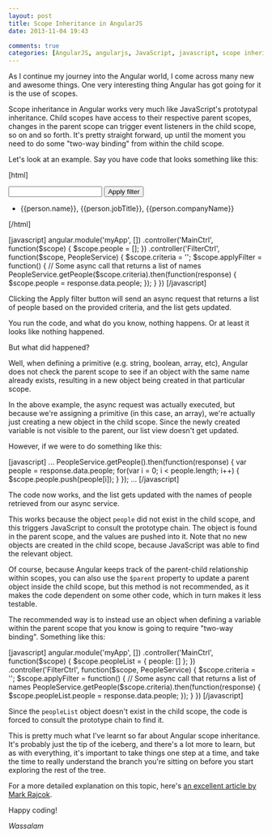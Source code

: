 ```yaml
---
layout: post
title: Scope Inheritance in AngularJS
date: 2013-11-04 19:43

comments: true
categories: [AngularJS, angularjs, JavaScript, javascript, scope inheritance, Uncategorized, Web Development]
---
```

As I continue my journey into the Angular world, I come across many new and awesome things. One very interesting thing Angular has got going for it is the use of scopes.

Scope inheritance in Angular works very much like JavaScript's prototypal inheritance. Child scopes have access to their respective parent scopes, changes in the parent scope can trigger event listeners in the child scope, so on and so forth. It's pretty straight forward, up until the moment you need to do some "two-way binding" from within the child scope.

Let's look at an example. Say you have code that looks something like this:

[html]
<section ng-controller="MainCtrl">
    <div ng-controller="FilterCtrl">
        <input type="text" ng-model="criteria" />
        <button ng-click="applyFilter()">Apply filter</button>
    </div>
    <ul>
        <li ng-repeat="person in people">
            {{person.name}}, {{person.jobTitle}}, {{person.companyName}}
        </li>
    </ul>
</section>
[/html]

[javascript]
angular.module('myApp', [])
    .controller('MainCtrl', function($scope) {
        $scope.people = [];
    })
    .controller('FilterCtrl', function($scope, PeopleService) {
        $scope.criteria = '';
        $scope.applyFilter = function() {
            // Some async call that returns a list of names
            PeopleService.getPeople($scope.criteria).then(function(response) {
                $scope.people = response.data.people;
            });
        }
    })
[/javascript]

Clicking the Apply filter button will send an async request that returns a list of people based on the provided criteria, and the list gets updated.

You run the code, and what do you know, nothing happens. Or at least it looks like nothing happened.

But what did happened?

Well, when defining a primitive (e.g. string, boolean, array, etc), Angular does not check the parent scope to see if an object with the same name already exists, resulting in a new object being created in that particular scope.

In the above example, the async request was actually executed, but because we're assigning a primitive (in this case, an array), we're actually just creating a new object in the child scope. Since the newly created variable is not visible to the parent, our list view doesn't get updated.

However, if we were to do something like this:

[javascript]
...
        PeopleService.getPeople().then(function(response) {
            var people = response.data.people;
            for(var i = 0; i < people.length; i++) {
                $scope.people.push(people[i]);
            }
        });
...
[/javascript]

The code now works, and the list gets updated with the names of people retrieved from our async service.

This works because the object <code>people</code> did not exist in the child scope, and this triggers JavaScript to consult the prototype chain. The object is found in the parent scope, and the values are pushed into it. Note that no new objects are created in the child scope, because JavaScript was able to find the relevant object.

Of course, because Angular keeps track of the parent-child relationship within scopes, you can also use the <code>$parent</code> property to update a parent object inside the child scope, but this method is not recommended, as it makes the code dependent on some other code, which in turn makes it less testable.

The recommended way is to instead use an object when defining a variable within the parent scope that you know is going to require "two-way binding". Something like this:

[javascript]
angular.module('myApp', [])
    .controller('MainCtrl', function($scope) {
        $scope.peopleList = {
            people: []
        };
    })
    .controller('FilterCtrl', function($scope, PeopleService) {
        $scope.criteria = '';
        $scope.applyFilter = function() {
            // Some async call that returns a list of names
            PeopleService.getPeople($scope.criteria).then(function(response) {
                $scope.peopleList.people = response.data.people;
            });
        }
    })
[/javascript]

Since the <code>peopleList</code> object doesn't exist in the child scope, the code is forced to consult the prototype chain to find it.

This is pretty much what I've learnt so far about Angular scope inheritance. It's probably just the tip of the iceberg, and there's a lot more to learn, but as with everything, it's important to take things one step at a time, and take the time to really understand the branch you're sitting on before you start exploring the rest of the tree.

For a more detailed explanation on this topic, here's <a href="https://github.com/angular/angular.js/wiki/Understanding-Scopes" target="_blank">an excellent article by Mark Rajcok</a>.

Happy coding!

<em>Wassalam</em>

